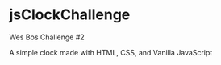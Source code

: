# jsClockChallenge

Wes Bos Challenge #2

A simple clock made with HTML, CSS, and Vanilla JavaScript
